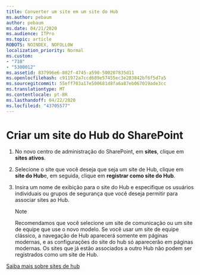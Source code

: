 ```yaml
---
title: Converter um site em um site do Hub
ms.author: pebaum
author: pebaum
ms.date: 04/21/2020
ms.audience: ITPro
ms.topic: article
ROBOTS: NOINDEX, NOFOLLOW
localization_priority: Normal
ms.custom:
- "710"
- "5300012"
ms.assetid: 837996e6-802f-4745-a590-500207835d11
ms.openlocfilehash: c911972a7ccd689e57455ec3e283842bf6f5d7a5
ms.sourcegitcommit: 55eff703a17e500681d8fa6a87eb067019ade3cc
ms.translationtype: MT
ms.contentlocale: pt-BR
ms.lasthandoff: 04/22/2020
ms.locfileid: "43705577"
---
```

# <a name="create-a-sharepoint-hub-site"></a>Criar um site do Hub do SharePoint

1. No novo centro de administração do SharePoint, em **sites**, clique em **sites ativos**.

2. Selecione o site que você deseja que seja um site de Hub, clique em **site do Hub**e, em seguida, clique em **registrar como site do Hub**.

3. Insira um nome de exibição para o site do Hub e especifique os usuários individuais ou grupos de segurança que você deseja permitir para associar sites ao Hub.

    > [!NOTE]
    >  Recomendamos que você selecione um site de comunicação ou um site de equipe que use o novo modelo. Se você usar um site de equipe clássico, a navegação de Hub aparecerá somente em páginas modernas, e as configurações do site do hub só aparecerão em páginas modernas. Os sites que já estão associados a outro Hub não podem ser registrados como um site de Hub.
  
[Saiba mais sobre sites de hub](https://go.microsoft.com/fwlink/?linkid=869149)
  